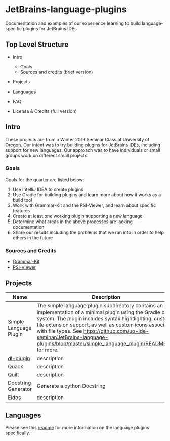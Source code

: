 # JetBrains-language-plugins
Documentation and examples of our experience learning to build language-specific plugins for JetBrains IDEs

## Top Level Structure 

* Intro
  * Goals
  * Sources and credits (brief version)
  
* Projects

* Languages 

* FAQ

* License & Credits (full version)

## Intro
These projects are from a Winter 2019 Seminar Class at University of Oregon. Our intent was to try building plugins for JetBrains IDEs, including support for new languages. Our approach was to have individuals or small groups work on different small projects.

### Goals
Goals for the quarter are listed below:
1. Use IntelliJ IDEA to create plugins
2. Use Gradle for building plugins and learn more about how it works as a build tool
3. Work with Grammar-Kit and the PSI-Viewer, and learn about specific features
4. Create at least one working plugin supporting a new language
5. Determine what areas in the above processes are lacking documentation
6. Share our results including the problems that we ran into in order to help others in the future

### Sources and Credits
* [Grammar-Kit](https://github.com/JetBrains/Grammar-Kit)
* [PSI-Viewer](https://plugins.jetbrains.com/plugin/227-psiviewer)

## Projects

| Name          | Description           | Status  |
| ------------- |-----------------------| -------:|
| Simple Language Plugin| The simple language plugin subdirectory contains an implementation of a minimal plugin using the Gradle build system. The plugin includes syntax hightlighting, custom file extension support, as well as custom icons associated with file types. See https://github.com/uo-ide-seminar/JetBrains-language-plugins/blob/master/simple_language_plugin/README.md for more.  |   complete   |
| [dl-plugin](https://github.com/zachsully/dl-plugin) | description              |    *incomplete*   |
| Quack      | description              |   complete   |
| Quilt | description              |    *incomplete*   |
| Docstring Generator | Generate a python Docstring              |    *incomplete*   |
| Eidos | description              |    *incomplete*   |

## Languages
Please see this [readme](https://github.com/uo-ide-seminar/JetBrains-language-plugins/blob/master/Languages.md) for more information on the language plugins specifically.
